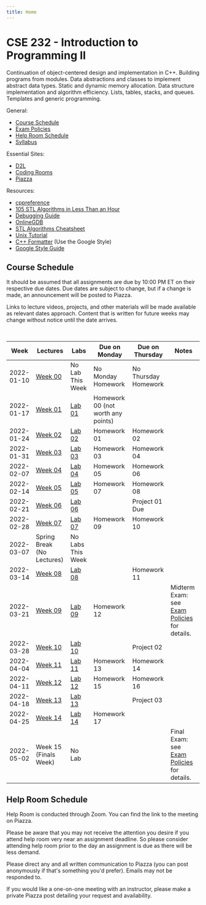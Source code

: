 ```yaml
---
title: Home
---
```


# CSE 232 - Introduction to Programming II

Continuation of object-centered design and implementation in C++. Building programs from modules. Data abstractions and classes to implement abstract data types. Static and dynamic memory allocation. Data structure implementation and algorithm efficiency. Lists, tables, stacks, and queues. Templates and generic programming.

General:
- [Course Schedule](#course-schedule)
- [Exam Policies](exam_policies.html)
- [Help Room Schedule](#help-room-schedule)
- [Syllabus](syllabus.html)

Essential Sites:
- [D2L](https://d2l.msu.edu/d2l/loginh/)
- [Coding Rooms](coding_rooms_setup.html)
- [Piazza](https://piazza.com/msu/spring2022/cse232)

Resources:
- [cppreference](https://en.cppreference.com/w/)
- [105 STL Algorithms in Less Than an Hour](https://www.youtube.com/watch?v=2olsGf6JIkU)
- [Debugging Guide](debugging_guide.html)
- [OnlineGDB](https://www.onlinegdb.com/)
- [STL Algorithms Cheatsheet](https://medium.com/logicalbee/c-stl-algorithms-cheat-sheet-d92f986abe14)
- [Unix Tutorial](https://www.tutorialspoint.com/unix/index.htm)
- [C++ Formatter](http://format.krzaq.cc/) (Use the Google Style)
- [Google Style Guide](https://google.github.io/styleguide/cppguide.html)

## Course Schedule

It should be assumed that all assignments are due by 10:00 PM ET on their respective due dates. Due dates are subject to change, but if a change is made, an announcement will be posted to Piazza.

Links to lecture videos, projects, and other materials will be made available as relevant dates approach. Content that is written for future weeks may change without notice until the date arrives.


<!-- [Add to Google Calendar](https://calendar.google.com/calendar/u/0?cid=anFtcGxzdGcwczFqa2FnZDV1dWZldmxqMmNAZ3JvdXAuY2FsZW5kYXIuZ29vZ2xlLmNvbQ) -->

<div align="center">
    <p id="course-progress-header"></p>
    <span class="Progress" id="course-progress-container">
        <span class="Progress-item color-bg-success-emphasis" id="course-progress"></span>
    </span>
</div>

&nbsp;

<table id="course-calendar">
    <thead>
        <tr>
            <th>Week</th>
            <th>Lectures</th>
            <th>Labs</th>
            <th>Due on Monday</th>
            <th>Due on Thursday</th>
            <th>Notes</th>
        </tr>
    </thead>
    <tbody>
        <tr>
            <td>2022-01-10</td>
            <td><a href="https://cse232-msu.github.io/CSE232/lectures/week00.html">Week 00</a></td>
            <td>No Lab This Week</td>
            <td>No Monday Homework</td>
            <td>No Thursday Homework</td>
            <td></td>
        </tr>
        <tr>
            <td>2022-01-17</td>
            <td><a href="https://cse232-msu.github.io/CSE232/lectures/week01.html">Week 01</a></td>
            <td><a href="https://cse232-msu.github.io/CSE232/labs/lab01.html">Lab 01</a></td>
            <td>Homework 00 (not worth any points)</td>
            <td></td>
            <td></td>
        </tr>
        <tr>
            <td>2022-01-24</td>
            <td><a href="https://cse232-msu.github.io/CSE232/lectures/week02.html">Week 02</a></td>
            <td><a href="https://cse232-msu.github.io/CSE232/labs/lab02.html">Lab 02</a></td>
            <td>Homework 01</td>
            <td>Homework 02</td>
            <td></td>
        </tr>
        <tr>
            <td>2022-01-31</td>
            <td><a href="https://cse232-msu.github.io/CSE232/lectures/week03.html">Week 03</a></td>
            <td><a href="https://cse232-msu.github.io/CSE232/labs/lab03.html">Lab 03</a></td>
            <td>Homework 03</td>
            <td>Homework 04</td>
            <td></td>
        </tr>
        <tr>
            <td>2022-02-07</td>
            <td><a href="https://cse232-msu.github.io/CSE232/lectures/week04.html">Week 04</a></td>
            <td><a href="https://cse232-msu.github.io/CSE232/labs/lab04.html">Lab 04</a></td>
            <td>Homework 05</td>
            <td>Homework 06</td>
            <td></td>
        </tr>
        <tr>
            <td>2022-02-14</td>
            <td><a href="https://cse232-msu.github.io/CSE232/lectures/week05.html">Week 05</a></td>
            <td><a href="https://cse232-msu.github.io/CSE232/labs/lab05.html">Lab 05</a></td>
            <td>Homework 07</td>
            <td>Homework 08</td>
            <td></td>
        </tr>
        <tr>
            <td>2022-02-21</td>
            <td><a href="https://cse232-msu.github.io/CSE232/lectures/week06.html">Week 06</a></td>
            <td><a href="https://cse232-msu.github.io/CSE232/labs/lab06.html">Lab 06</a></td>
            <td></td>
            <td>Project 01 Due</td>
            <td></td>
        </tr>
        <tr>
            <td>2022-02-28</td>
            <td><a href="https://cse232-msu.github.io/CSE232/lectures/week07.html">Week 07</a></td>
            <td><a href="https://cse232-msu.github.io/CSE232/labs/lab07.html">Lab 07</a></td>
            <td>Homework 09</td>
            <td>Homework 10</td>
            <td></td>
        </tr>
        <tr>
            <td>2022-03-07</td>
            <td>Spring Break (No Lectures)</td>
            <td>No Labs This Week</td>
            <td></td>
            <td></td>
            <td></td>
        </tr>
        <tr>
            <td>2022-03-14</td>
            <td><a href="https://cse232-msu.github.io/CSE232/lectures/week08.html">Week 08</a></td>
            <td><a href="https://cse232-msu.github.io/CSE232/labs/lab08.html">Lab 08</a></td>
            <td></td>
            <td>Homework 11</td>
            <td></td>
        </tr>
        <tr>
            <td>2022-03-21</td>
            <td><a href="https://cse232-msu.github.io/CSE232/lectures/week09.html">Week 09</a></td>
            <td><a href="https://cse232-msu.github.io/CSE232/labs/lab09.html">Lab 09</a></td>
            <td>Homework 12</td>
            <td></td>
            <td>Midterm Exam: see <a href="https://cse232-msu.github.io/CSE232/exam_policies.html">Exam Policies</a> for details.</td>
        </tr>
        <tr>
            <td>2022-03-28</td>
            <td><a href="https://cse232-msu.github.io/CSE232/lectures/week10.html">Week 10</a></td>
            <td><a href="https://cse232-msu.github.io/CSE232/labs/lab10.html">Lab 10</a></td>
            <td></td>
            <td>Project 02</td>
            <td></td>
        </tr>
        <tr>
            <td>2022-04-04</td>
            <td><a href="https://cse232-msu.github.io/CSE232/lectures/week11.html">Week 11</a></td>
            <td><a href="https://cse232-msu.github.io/CSE232/labs/lab11.html">Lab 11</a></td>
            <td>Homework 13</td>
            <td>Homework 14</td>
            <td></td>      
        </tr>
        <tr>
            <td>2022-04-11</td>
            <td><a href="https://cse232-msu.github.io/CSE232/lectures/week12.html">Week 12</a></td>
            <td><a href="https://cse232-msu.github.io/CSE232/labs/lab12.html">Lab 12</a></td>
            <td>Homework 15</td>
            <td>Homework 16</td>
            <td></td>  
        </tr>
        <tr>
            <td>2022-04-18</td>
            <td><a href="https://cse232-msu.github.io/CSE232/lectures/week13.html">Week 13</a></td>
            <td><a href="https://cse232-msu.github.io/CSE232/labs/lab13.html">Lab 13</a></td>
            <td></td>
            <td>Project 03</td>
            <td></td>
        </tr>
        <tr>
            <td>2022-04-25</td>
            <td><a href="https://cse232-msu.github.io/CSE232/lectures/week14.html">Week 14</a></td>
            <td><a href="https://cse232-msu.github.io/CSE232/labs/lab14.html">Lab 14</a></td>
            <td>Homework 17</td>
            <td></td>
            <td></td>
        </tr>
        <tr>
            <td>2022-05-02</td>
            <td>Week 15 (Finals Week)</td>
            <td>No Lab</td>
            <td></td>
            <td></td>
            <td>Final Exam: see <a href="https://cse232-msu.github.io/CSE232/exam_policies.html">Exam Policies</a> for details.</td>
        </tr>
    </tbody>
</table>


## Help Room Schedule

Help Room is conducted through Zoom. You can find the link to the meeting on Piazza.

<!-- <table id="hr-schedule">
    <thead>
        <tr>
            <th>Sunday</th>
            <th>Monday</th>
            <th>Tuesday</th>
            <th>Wednesday</th>
            <th>Thursday</th>
            <th>Friday</th>
            <th>Saturday</th>
        </tr>
    </thead>
    <tbody>
        <tr>
            <td></td>
            <td>9-11am</td>
            <td>9-11am</td>
            <td>9-11am</td>
            <td>9-11am</td>
            <td></td>
            <td></td>
        </tr>
        <tr>
            <td>5-7pm</td>
            <td>5-9pm</td>
            <td>5-7pm</td>
            <td>5-7pm</td>
            <td>5-9pm</td>
            <td>5-7pm</td>
            <td>5-7pm</td>
        </tr>
    </tbody>
</table> -->

Please be aware that you may not receive the attention you desire if you attend help room very near an assignment deadline. So please consider attending help room prior to the day an assignment is due as there will be less demand. 

Please direct any and all written communication to Piazza (you can post anonymously if that's something you'd prefer). Emails may not be responded to.

If you would like a one-on-one meeting with an instructor, please make a private Piazza post detailing your request and availability.
